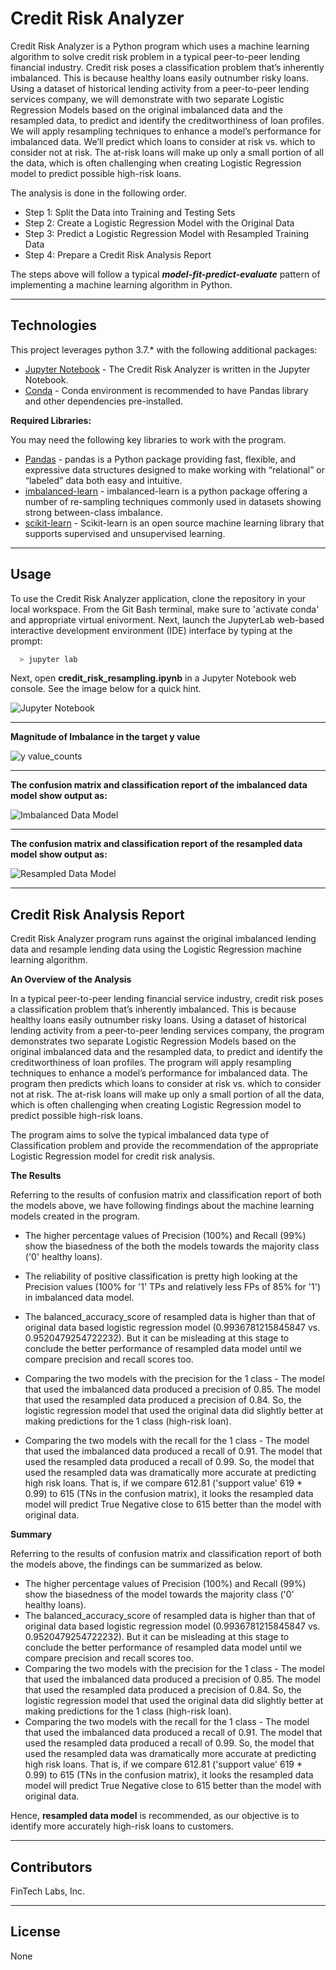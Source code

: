 # Credit Risk Analyzer
Credit Risk Analyzer is a Python program which uses a machine learning algorithm to solve credit risk problem in a typical peer-to-peer lending financial industry. Credit risk poses a classification problem that’s inherently imbalanced. This is because healthy loans easily outnumber risky loans. Using a dataset of historical lending activity from a peer-to-peer lending services company, we will demonstrate with two separate Logistic Regression Models based on the original imbalanced data and the resampled data, to predict and identify the creditworthiness of loan profiles.  We will apply resampling techniques to enhance a model’s performance for imbalanced data. We’ll predict which loans to consider at risk vs. which to consider not at risk. The at-risk loans will make up only a small portion of all the data, which is often challenging when creating Logistic Regression model to predict possible high-risk loans.

The analysis is done in the following order.

* Step 1: Split the Data into Training and Testing Sets
* Step 2: Create a Logistic Regression Model with the Original Data
* Step 3: Predict a Logistic Regression Model with Resampled Training Data
* Step 4: Prepare a Credit Risk Analysis Report

The steps above will follow a typical ***model-fit-predict-evaluate*** pattern of implementing a machine learning algorithm in Python.

---

## Technologies

This project leverages python 3.7.* with the following additional packages:
* [Jupyter Notebook](https://jupyter.org/) - The Credit Risk Analyzer is written in the Jupyter Notebook.
* [Conda](https://docs.conda.io/projects/conda/en/latest/) - Conda environment is recommended to have Pandas library and other dependencies pre-installed.

**Required Libraries:**

You may need the following key libraries to work with the program.

- [Pandas](https://pandas.pydata.org/docs/reference/index.html) - pandas is a Python package providing fast, flexible, and expressive data structures designed to make working with “relational” or “labeled” data both easy and intuitive.
- [imbalanced-learn](https://pypi.org/project/imbalanced-learn/) - imbalanced-learn is a python package offering a number of re-sampling techniques commonly used in datasets showing strong between-class imbalance.
- [scikit-learn](https://scikit-learn.org/stable/getting_started.html/) - Scikit-learn is an open source machine learning library that supports supervised and unsupervised learning.

---

## Usage

To use the Credit Risk Analyzer application, clone the repository in your local workspace. From the Git Bash terminal, make sure to 'activate conda' and appropriate virtual enivorment. Next, launch the JupyterLab web-based interactive development environment (IDE) interface by typing at the prompt:

```python
  > jupyter lab
```
Next, open **credit_risk_resampling.ipynb** in a Jupyter Notebook web console. See the image below for a quick hint.

![Jupyter Notebook](Images/app_usage.png)

---

**Magnitude of Imbalance in the target y value**

![y value_counts](Images/imbalance.png)

---

**The confusion matrix and classification report of the imbalanced data model show output as:**

![Imbalanced Data Model](Images/imbalanced.png)

---

**The confusion matrix and classification report of the resampled data model show output as:**

![Resampled Data Model](Images/resampling.png)

---

## Credit Risk Analysis Report
Credit Risk Analyzer program runs against the original imbalanced lending data and resample lending data using the Logistic Regression machine learning algorithm.

**An Overview of the Analysis**

In a typical peer-to-peer lending financial service industry, credit risk poses a classification problem that’s inherently imbalanced. This is because healthy loans easily outnumber risky loans. Using a dataset of historical lending activity from a peer-to-peer lending services company, the program demonstrates two separate Logistic Regression Models based on the original imbalanced data and the resampled data, to predict and identify the creditworthiness of loan profiles. The program will apply resampling techniques to enhance a model’s performance for imbalanced data. The program then predicts which loans to consider at risk vs. which to consider not at risk. The at-risk loans will make up only a small portion of all the data, which is often challenging when creating Logistic Regression model to predict possible high-risk loans.

The program aims to solve the typical imbalanced data type of Classification problem and provide the recommendation of the appropriate Logistic Regression model for credit risk analysis. 

**The Results**

Referring to the results of confusion matrix and classification report of both the models above, we have following findings about the machine learning models created in the program.

- The higher percentage values of Precision (100%) and Recall (99%) show the biasedness of the both the models towards the majority class ('0' healthy loans).
- The reliability of positive classification is pretty high looking at the Precision values (100% for '1' TPs and relatively less FPs of 85% for '1') in imbalanced data model.

- The balanced_accuracy_score of resampled data is higher than that of original data based logistic regression model (0.9936781215845847 vs. 0.9520479254722232). But it can be misleading at this stage to conclude the better performance of resampled data model until we compare precision and recall scores too.

- Comparing the two models with the precision for the 1 class - The model that used the imbalanced data produced a precision of 0.85. The model that used the resampled data produced a precision of 0.84. So, the logistic regression model that used the original data did slightly better at making predictions for the 1 class (high-risk loan).
- Comparing the two models with the recall for the 1 class - The model that used the imbalanced data produced a recall of 0.91. The model that used the resampled data produced a recall of 0.99. So, the model that used the resampled data was dramatically more accurate at predicting high risk loans. That is, if we compare 612.81 ('support value' 619 * 0.99) to 615 (TNs in the confusion matrix), it looks the resampled data model will predict True Negative close to 615 better than the model with original data.

**Summary**

Referring to the results of confusion matrix and classification report of both the models above, the findings can be summarized as below.

- The higher percentage values of Precision (100%) and Recall (99%) show the biasedness of the model towards the majority class ('0' healthy loans). 
- The balanced_accuracy_score of resampled data is higher than that of original data based logistic regression model (0.9936781215845847 vs. 0.9520479254722232). But it can be misleading at this stage to conclude the better performance of resampled data model until we compare precision and recall scores too.
- Comparing the two models with the precision for the 1 class - The model that used the imbalanced data produced a precision of 0.85. The model that used the resampled data produced a precision of 0.84. So, the logistic regression model that used the original data did slightly better at making predictions for the 1 class (high-risk loan).
- Comparing the two models with the recall for the 1 class - The model that used the imbalanced data produced a recall of 0.91. The model that used the resampled data produced a recall of 0.99. So, the model that used the resampled data was dramatically more accurate at predicting high risk loans. That is, if we compare 612.81 ('support value' 619 * 0.99) to 615 (TNs in the confusion matrix), it looks the resampled data model will predict True Negative close to 615 better than the model with original data.

Hence, **resampled data model** is recommended, as our objective is to identify more accurately high-risk loans to customers.

---

## Contributors

FinTech Labs, Inc.

---

## License

None